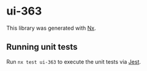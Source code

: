# ui-363

This library was generated with [Nx](https://nx.dev).

## Running unit tests

Run `nx test ui-363` to execute the unit tests via [Jest](https://jestjs.io).
